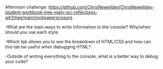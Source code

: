Afternoon challenge: https://github.com/ChrisNewelldev/ChrisNewelldev-student-workbook-tree-main-src-reflections-wk1/tree/main/rockpaperscissors


-What are the main ways to write information to the console? Why/when should you use each style.

-Which tab allows you to see the breakdown of HTML/CSS and how can this tab be useful when debugging HTML?

-Outside of writing everything to the console, what is a better way to debug your code?
